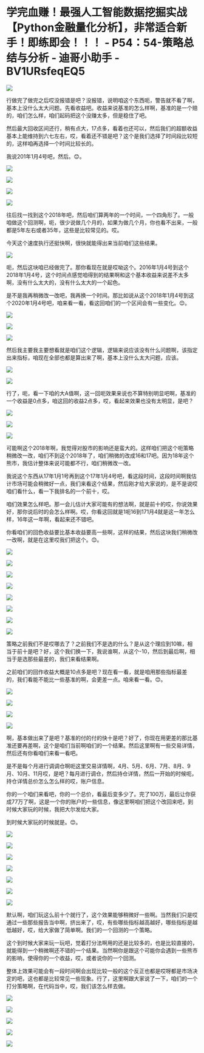 # 学完血赚！最强人工智能数据挖掘实战【Python金融量化分析】，非常适合新手！即练即会！！！ - P54：54-策略总结与分析 - 迪哥小助手 - BV1URsfeqEQ5

![](img/29c6c875c205774bd4a66ea42497e270_0.png)

行做完了做完之后哎没报错是吧？没报错，说明咱这个东西呃，警告就不看了啊，基本上没什么太大问题。先看收益吧。收益来说基准的怎么样啊，基准的是一个赔的，咱们怎么样，咱们起码把这个没赚太多，但是稳住了吧。

然后最大回收区间还行，稍有点大，17点多，看着也还可以，然后我们的超额收益基本上能维持到六七左右，哎，看着还不错是吧？这个是我们选择了时间段比较短的，这样咱再选择一个时间比较长的。

我说201年1月4号吧，然后。😊。

![](img/29c6c875c205774bd4a66ea42497e270_2.png)

![](img/29c6c875c205774bd4a66ea42497e270_3.png)

![](img/29c6c875c205774bd4a66ea42497e270_4.png)

![](img/29c6c875c205774bd4a66ea42497e270_5.png)

往后找一找到这个2018年吧，然后咱们算两年的一个时间，一个四角形了。一般咱做这个回测啊，呃，很少说做几个月的，如果为做几个月，你也看不出来，一般都是5年左右或者35年，这些是比较常见的。哎。

今天这个速度执行还挺快啊，很快就能得出来当前咱们这些结果。

![](img/29c6c875c205774bd4a66ea42497e270_7.png)

呃，然后这块咱已经做完了。那你看现在就是哎呦这个。2016年1月4号到这个2018年1月4号，这个时间点感觉咱得到的结果啊和这个基本收益来说差不太多啊，没有什么太大的，没有什么太大的一个起色。

是不是我再稍微改一改吧，我再换一个时间。那比如说从这个2018年1月4号到这个2020年1月4号吧，咱来看一看，看这回咱们的一个区间会有一些变化。😊。



![](img/29c6c875c205774bd4a66ea42497e270_9.png)

![](img/29c6c875c205774bd4a66ea42497e270_10.png)

![](img/29c6c875c205774bd4a66ea42497e270_11.png)

然后我主要我主要想看就是咱们这个逻辑，逻辑来说应该没有什么问题啊，该指定出来指标，咱现在全部也都是算出来了啊，基本上没什么太大问题，应该。



![](img/29c6c875c205774bd4a66ea42497e270_13.png)

![](img/29c6c875c205774bd4a66ea42497e270_14.png)

行了，呃，看一下咱的大A值啊，这一回呃效果来说也不算特别明显吧啊，基准的一个收益是0点多，咱这回的收益2点多，哎，看起来效果也没有太明显，是吧？



![](img/29c6c875c205774bd4a66ea42497e270_16.png)

![](img/29c6c875c205774bd4a66ea42497e270_17.png)

![](img/29c6c875c205774bd4a66ea42497e270_18.png)

可能啊这个2018年啊，我觉得对股市的影响还是蛮大的。这样咱们把这个呃策略稍微改一改，咱们不到这个2018年了，咱们稍微的改成16和17吧。因为18年这个熊市，我估计整体来说可能都不行，咱们稍微改一改。

我说这个东西从17年1月1号再到这个17年1月4号吧，看这段时间，这段时间啊我估计市场可能会稍微好一点，我们来看这个结果，然后刚才给大家说的，是不是说哎咱们看什么，看一下我排名的一个前十，哎。

咱们效果怎么样吧。那一会儿估计大家可能有的想法啊，就是前十的哎，你说效果好，那你说后时的会怎么样啊。哎，你看这回就是1呃16到171月4就是这一年怎么样，16年这一年啊，看起来还不错吧。

你看咱们的回色收益要比基本收益要高一些啊，这样的结果，然后这块我们稍微改一改啊，就是在这里哎我们把这个。😊。



![](img/29c6c875c205774bd4a66ea42497e270_20.png)

![](img/29c6c875c205774bd4a66ea42497e270_21.png)

![](img/29c6c875c205774bd4a66ea42497e270_22.png)

![](img/29c6c875c205774bd4a66ea42497e270_23.png)

![](img/29c6c875c205774bd4a66ea42497e270_24.png)

![](img/29c6c875c205774bd4a66ea42497e270_25.png)

![](img/29c6c875c205774bd4a66ea42497e270_26.png)

![](img/29c6c875c205774bd4a66ea42497e270_27.png)

策略之前我们不是哎哪去了？之前我们不是选的什么？是从这个理应到10嘛，相当于前十是吧？好，这个我们换一下，我说谁啊，从这个-10，然后到最后啊，相当于是选那些最差的，我们来看结果啊。

之前咱们的回作收益大概是10点多是吧？现在看一看，就是咱用那些指标最差的，我们看能不能比一些基准的啊，会更差一点。咱来看一看。😊。



![](img/29c6c875c205774bd4a66ea42497e270_29.png)

![](img/29c6c875c205774bd4a66ea42497e270_30.png)

![](img/29c6c875c205774bd4a66ea42497e270_31.png)

![](img/29c6c875c205774bd4a66ea42497e270_32.png)

啊，基本做出来了是吧？基准的付的付的快十是吧？好了，你现在用更差的那比基准还要再差啊，这个是咱们当前啊咱们的一个结果。然后这里啊有一些交易详情，然后还有你看咱们来看一看吧。

是不是每个月进行调调仓啊呃这里交易详情啊，4月、5月、6月、7月、8月、9月、10月、11月哎，是吧？每月进行调仓，然后持仓详情，然后一开始的时候呃，持仓详情总价怎么怎么样的哎，账户信息。

你的一个咱们来看吧，你的一个总价，看最后变多少了。完了100万，最后让你获成77万了啊，这是一个你的账户的一些信息，像这里啊咱们把这个改回来吧，到时候大家玩的时候，我把大尔发给大家。

到时候大家玩的时候就是。😊。

![](img/29c6c875c205774bd4a66ea42497e270_34.png)

![](img/29c6c875c205774bd4a66ea42497e270_35.png)

![](img/29c6c875c205774bd4a66ea42497e270_36.png)

![](img/29c6c875c205774bd4a66ea42497e270_37.png)

![](img/29c6c875c205774bd4a66ea42497e270_38.png)

![](img/29c6c875c205774bd4a66ea42497e270_39.png)

![](img/29c6c875c205774bd4a66ea42497e270_40.png)

默认啊，咱们玩这么前十个就行了，这个效果能够稍微好一些啊。当然我们只是哎通过一些那些报告当中啊，挤出来了，哎，有些哪些指标越高越好，哪些指标是越低越好，哎，给大家做了简单啊。我们的一个回测的一个策略。

这个到时候大家来玩一玩吧，觉着打分法啊用的还是比较多的，也是比较直接的，就能得到一个稍微啊还不错的一个结果。当然啊你是跟这个可能你会遇到一些熊市的影响，使得你的一个收益，哎，或者说你的一个回测。

整体上效果可能会有一段时间啊会出现比较一般的这个反正也都是哎呀都是市场决定的吧，这也都是比较常见一些现象。行了，这里啊跟大家说了一下，咱们的一个打分策略啊，在代码当中，哎，我们该怎么样去做。



![](img/29c6c875c205774bd4a66ea42497e270_42.png)

![](img/29c6c875c205774bd4a66ea42497e270_43.png)

![](img/29c6c875c205774bd4a66ea42497e270_44.png)

![](img/29c6c875c205774bd4a66ea42497e270_45.png)

![](img/29c6c875c205774bd4a66ea42497e270_46.png)